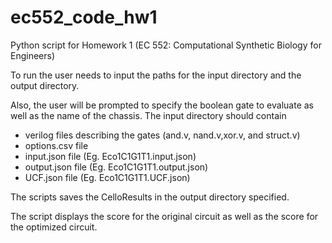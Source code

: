 # ec552_code_hw1
Python script for Homework 1 (EC 552: Computational Synthetic Biology for Engineers)

To run the user needs to input the paths for the input directory and the output directory.

Also, the user will be prompted to specify the boolean gate to evaluate as well as the name of the chassis.
The input directory should contain

  - verilog files describing the gates (and.v, nand.v,xor.v, and struct.v)
  - options.csv file
  - input.json file (Eg. Eco1C1G1T1.input.json)
  - output.json file (Eg. Eco1C1G1T1.output.json)
  - UCF.json file  (Eg. Eco1C1G1T1.UCF.json)
  
The scripts saves the CelloResults in the output directory specified.

The script displays the score for the original circuit as well as the score for the optimized circuit.

